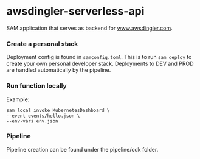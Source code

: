 # awsdingler-serverless-api

SAM application that serves as backend for www.awsdingler.com. 

### Create a personal stack

Deployment config is found in `samconfig.toml`. This is to run `sam deploy` to create your own personal developer stack. Deployments to DEV and PROD are handled automatically by the pipeline. 

### Run function locally

Example:

```
sam local invoke KubernetesDashboard \
--event events/hello.json \
--env-vars env.json
```

### Pipeline

Pipeline creation can be found under the pipeline/cdk folder. 